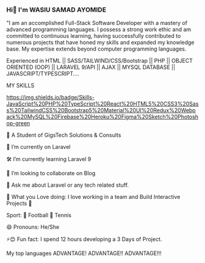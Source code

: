 ### Hi👋 I'm WASIU SAMAD AYOMIDE

"I am an accomplished Full-Stack Software Developer with a mastery of advanced programming languages. I possess a strong work ethic and am committed to continuous learning, having successfully contributed to numerous projects that have honed my skills and expanded my knowledge base. My expertise extends beyond computer programming languages.

Experienced in HTML || SASS/TAILWIND/CSS/Bootstrap || PHP || OBJECT ORIENTED (OOP) || LARAVEL 9/API || AJAX || MYSQL DATABASE || JAVASCRIPT/TYPESCRIPT....

MY SKILLS

https://img.shields.io/badge/Skills-JavaScript%20PHP%20TypeScript%20React%20HTML5%20CSS3%20Sass%20TailwindCSS%20Bootstrap5%20Material%20UI%20Redux%20Webpack%20MySQL%20Firebase%20Heroku%20Figma%20Sketch%20Photoshop-green

🔭 A Student of GigsTech Solutions & Consults

🔭 I’m currently on Laravel

🛠 I’m currently learning Laravel 9

👯 I’m looking to collaborate on Blog

💬 Ask me about Laravel or any tech related stuff.

💛 What you Love doing: I love working in a team and Build Interactive Projects 👊

Sport: :football: Football 🎾 Tennis

😄 Pronouns: He/She

⚡😊 Fun fact: I spend 12 hours developing a 3 Days of Project.

My top languages
ADVANTAGE! ADVANTAGE!! ADVANTAGE!!!
